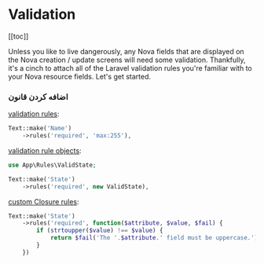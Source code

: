 # Validation

[[toc]]

Unless you like to live dangerously, any Nova fields that are displayed on the Nova creation / update screens will need some validation. Thankfully, it's a cinch to attach all of the Laravel validation rules you're familiar with to your Nova resource fields. Let's get started.

### اضافه کردن قانون 

[validation rules](https://laravel.com/docs/validation#available-validation-rules):

```php
Text::make('Name')
    ->rules('required', 'max:255'),
```

[validation rule objects](https://laravel.com/docs/validation#using-rule-objects):

```php
use App\Rules\ValidState;

Text::make('State')
    ->rules('required', new ValidState),
```

[custom Closure rules](https://laravel.com/docs/validation#using-closures):

```php
Text::make('State')
    ->rules('required', function($attribute, $value, $fail) {
        if (strtoupper($value) !== $value) {
            return $fail('The '.$attribute.' field must be uppercase.');
        }
    })
```
